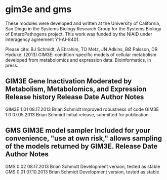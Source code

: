 gim3e and gms
=============

These modules were developed and written at the University of California, San Diego
in the Systems Biology Research Group for the Systems Biology of EnteroPathogens
project. This work was funded by the NIAID under Interagency agreement Y1-AI-8401.

Please cite:
BJ Schmidt, A Ebrahim, TO Metz, JN Adkins, BØ Palsson, DR Hyduke. (2013) GIM3E: condition-specific models of cellular metabolism developed from metabolomics and expression data.  Bioinformatics, in press.

GIM3E
Gene Inactivation Moderated by Metabolism, Metabolomics, and Expression
Release history
Release        Date           Author          Notes
-----------------------------------------------------------------------------------------
GIM3E  1.01    08.17.2013     Brian Schmidt    Improved robustness of code
GIM3E  1.0     07.05.2013     Brian Schmidt    Initial release, submitted for publication


GMS
GIM3E model sampler
Included for your convenience, "use at own risk," allows sampling of the models returned by GIM3E.
Release          Date           Author            Notes
-----------------------------------------------------------------------------------------
GMS 0.02         08.17.2013     Brian Schmidt     Development version, tested as stable
GMS 0.01         07.10.2013     Brian Schmidt     Development version, tested as stable
